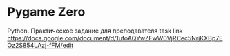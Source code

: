 # Pygame Zero
Python. Практическое задание для преподавателя
task link https://docs.google.com/document/d/1ufoAQYwZFwW0VjRCec5NrjKXBp7EOz2S854LAzj-fFM/edit 
